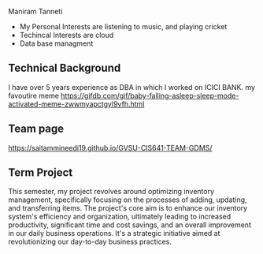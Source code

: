 Maniram Tanneti

  - My Personal Interests are listening to music, and
playing cricket
  - Techincal Interests are cloud
  - Data base managment
## Technical Background
I have over 5 years experience as DBA in which I worked
on ICICI BANK.
my favoutire meme
https://gifdb.com/gif/baby-falling-asleep-sleep-mode-activated-meme-zwwmyapctgyl9vfh.html
## Team page 
https://saitammineedi19.github.io/GVSU-CIS641-TEAM-GDMS/
## Term Project
This semester, my project revolves around optimizing inventory management, specifically focusing on the processes of adding, updating, and transferring items. The project's core aim is to enhance our inventory system's efficiency and organization, ultimately leading to increased productivity, significant time and cost savings, and an overall improvement in our daily business operations. It's a strategic initiative aimed at revolutionizing our day-to-day business practices.
